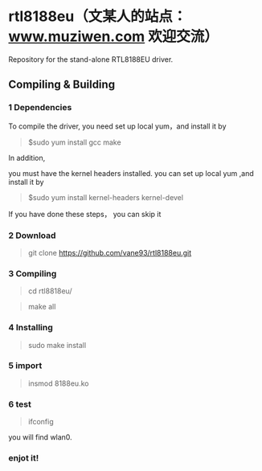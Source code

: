 
rtl8188eu（文某人的站点：www.muziwen.com 欢迎交流）
=========

Repository for the stand-alone RTL8188EU driver.

Compiling & Building
---------
### 1 Dependencies
To compile the driver, you need set up local yum，and install it by

> $sudo yum install gcc make 

In addition,

you must have the kernel headers installed. you can set up local yum ,and install it by 

> $sudo yum install kernel-headers kernel-devel

If you have done these steps， you can skip it

### 2 Download

> git clone https://github.com/vane93/rtl8188eu.git
### 3 Compiling

> cd rtl8818eu/

> make all

### 4 Installing

> sudo make install

### 5 import

> insmod 8188eu.ko

### 6 test
> ifconfig 

  you will find wlan0.

### enjot it!

